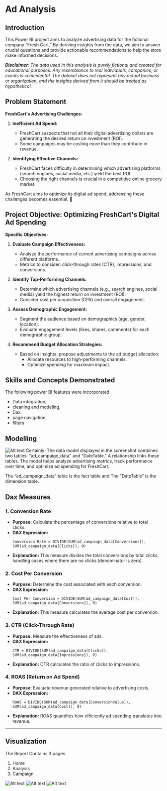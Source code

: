 # Ad Analysis

## Introduction

This Power BI project aims to analyze advertising data for the fictional company “Fresh Cart.” By deriving insights from the data, we aim to answer crucial questions and provide actionable recommendations to help the store make informed decisions.

**_Disclaimer_**: _The data used in this analysis is purely fictional and created for educational purposes. Any resemblance to real individuals, companies, or events is coincidental. The dataset does not represent any actual business or organization, and the insights derived from it should be treated as hypothetical._

## Problem Statement

**FreshCart's Advertising Challenges:**

1. **Inefficient Ad Spend:**
   - FreshCart suspects that not all their digital advertising dollars are generating the desired return on investment (ROI).
   - Some campaigns may be costing more than they contribute in revenue.

2. **Identifying Effective Channels:**
   - FreshCart faces difficulty in determining which advertising platforms (search engines, social media, etc.) yield the best ROI.
   - Choosing the right channels is crucial in a competitive online grocery market.

As FreshCart aims to optimize its digital ad spend, addressing these challenges becomes essential. 🚀

## Project Objective: Optimizing FreshCart's Digital Ad Spending

**Specific Objectives:**

1. **Evaluate Campaign Effectiveness:**
   - Analyze the performance of current advertising campaigns across different platforms.
   - Metrics to consider: click-through rates (CTR), impressions, and conversions.

2. **Identify Top-Performing Channels:**
   - Determine which advertising channels (e.g., search engines, social media) yield the highest return on investment (ROI).
   - Consider cost per acquisition (CPA) and overall engagement.

3. **Assess Demographic Engagement:**
   - Segment the audience based on demographics (age, gender, location).
   - Evaluate engagement levels (likes, shares, comments) for each demographic group.

4. **Recommend Budget Allocation Strategies:**
   - Based on insights, propose adjustments to the ad budget allocation:
     - Allocate resources to high-performing channels.
     - Optimize spending for maximum impact.

## Skills and Concepts Demonstrated

The following power BI features were incorporated
- Data integration,
- cleaning and modeling,
- Dax,
- page navigation,
- filters

## Modelling
![Alt text](assets/images/freshcartdash.jpg)
Certainly! The data model displayed in the screenshot combines two tables: "ad_campaign_data" and "DateTable." A relationship links these tables. The model helps analyze advertising metrics, track performance over time, and optimize ad spending for FreshCart. 

The “ad_campaign_data” table is the fact table and The “DateTable” is the dimension table.

## Dax Measures

### 1. Conversion Rate
- **Purpose:** Calculate the percentage of conversions relative to total clicks.
- **DAX Expression:**
  ```DAX
  Conversion Rate = DIVIDE(SUM(ad_campaign_data[Conversions]), SUM(ad_campaign_data[Clicks]), 0)
  ```
- **Explanation:** This measure divides the total conversions by total clicks, handling cases where there are no clicks (denominator is zero).

### 2. Cost Per Conversion
- **Purpose:** Determine the cost associated with each conversion.
- **DAX Expression:**
  ```DAX
  Cost Per Conversion = DIVIDE(SUM(ad_campaign_data[Cost]), SUM(ad_campaign_data[Conversions]), 0)
  ```
- **Explanation:** This measure calculates the average cost per conversion.

### 3. CTR (Click-Through Rate)
- **Purpose:** Measure the effectiveness of ads.
- **DAX Expression:**
  ```DAX
  CTR = DIVIDE(SUM(ad_campaign_data[Clicks]), SUM(ad_campaign_data[Impressions]), 0)
  ```
- **Explanation:** CTR calculates the ratio of clicks to impressions.

### 4. ROAS (Return on Ad Spend)
- **Purpose:** Evaluate revenue generated relative to advertising costs.
- **DAX Expression:**
  ```DAX
  ROAS = DIVIDE(SUM(ad_campaign_data[ConversionValue]), SUM(ad_campaign_data[Cost]), 0)
  ```
- **Explanation:** ROAS quantifies how efficiently ad spending translates into revenue.

---
## Visualization

The Report Contains 3 pages.
1. Home
2. Analysis
3. Campaign

![Alt text](assets/images/freshcartdash.jpg)
![Alt text](assets/images/freshcartcamp.jpg)
![Alt text](assets/images/frescartplatform.jpg)
